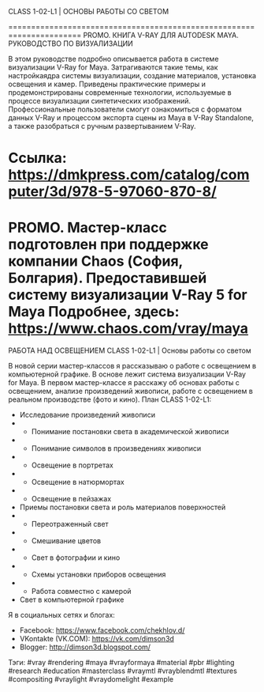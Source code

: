 CLASS 1-02-L1 | ОСНОВЫ РАБОТЫ СО СВЕТОМ

======================================================================
PROMO. КНИГА V-RAY ДЛЯ AUTODESK MAYA. РУКОВОДСТВО ПО ВИЗУАЛИЗАЦИИ

В этом руководстве подробно описывается работа в системе визуализации V-Ray for Maya. Затрагиваются такие темы, как настройкаядра системы визуализации, создание материалов, установка освещения и камер. Приведены практические примеры и продемонстрированы современные технологии, используемые в процессе визуализации синтетических изображений. Профессиональные пользователи смогут ознакомиться с форматом данных V-Ray и процессом экспорта сцены из Maya в V-Ray Standalone, а также разобраться с ручным развертыванием V-Ray.

Ссылка: https://dmkpress.com/catalog/computer/3d/978-5-97060-870-8/
======================================================================
PROMO. Мастер-класс подготовлен при поддержке компании Chaos (София, Болгария). Предоставившей систему визуализации V-Ray 5 for Maya
Подробнее, здесь: https://www.chaos.com/vray/maya
======================================================================
РАБОТА НАД ОСВЕЩЕНИЕМ
CLASS 1-02-L1 | Основы работы со светом

В новой серии мастер-классов я рассказываю о работе с освещением в компьютерной графике. В основе лежит система визуализации V-Ray for Maya. В первом мастер-классе я расскажу об основах работы с освещением, анализе произведений живописи, работе с освещением в реальном производстве (фото и кино).
План CLASS 1-02-L1:
- Исследование произведений живописи
- - Понимание постановки света в академической живописи
- - Понимание символов в произведениях живописи
- - Освещение в портретах
- - Освещение в натюрмортах
- - Освещение в пейзажах
- Приемы постановки света и роль материалов поверхностей
- - Переотраженный свет
- - Смешивание цветов
- - Свет в фотографии и кино
- - Схемы установки приборов освещения
- - Работа совместно с камерой
- Свет в компьютерной графике

Я в социальных сетях и блогах:
- Facebook: https://www.facebook.com/chekhlov.d/
- VKontakte (VK.COM): https://vk.com/dimson3d
- Blogger: http://dimson3d.blogspot.com/

Тэги:
#vray #rendering #maya #vrayformaya #material #pbr #lighting #research #education #masterclass #vraymtl #vrayblendmtl #textures #compositing #vraylight #vraydomelight #example
